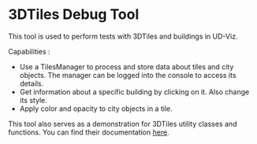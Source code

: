 # 3DTiles Debug Tool

This tool is used to perform tests with 3DTiles and buildings in UD-Viz.

Capabilities :

- Use a TilesManager to process and store data about tiles and city objects. The manager can be logged into the console to access its details.
- Get information about a specific building by clicking on it. Also change its style.
- Apply color and opacity to city objects in a tile.

This tool also serves as a demonstration for 3DTiles utility classes and functions. You can find their documentation [here](src/Utils/3DTiles/Docs/3DTilesInteraction.md).